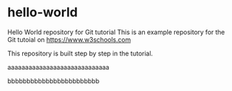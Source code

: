 # hello-world
Hello World repository for Git tutorial
This is an example repository for the Git tutoial on https://www.w3schools.com

This repository is built step by step in the tutorial.

aaaaaaaaaaaaaaaaaaaaaaaaaaaaa

bbbbbbbbbbbbbbbbbbbbbbbb
